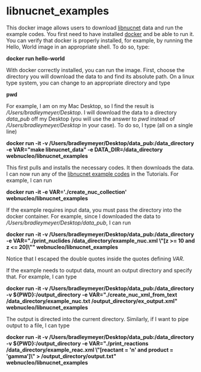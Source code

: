 # libnucnet_examples

This docker image allows users to download [libnucnet](https://sourceforge.net/projects/libnucnet/) data and run the example codes.  You first need to have installed [docker](https://runnable.com/docker/getting-started/) and be able to run it. You can verify that docker is properly installed, for example, by running the Hello, World image in an appropriate shell.  To do so, type:

**docker run hello-world**

With docker correctly installed, you can run the image. First, choose the directory you will download the data to and find its absolute path.   On a linux type system, you can change to an appropriate directory and type

**pwd**

For example, I am on my Mac Desktop, so I find the result is */Users/bradleymeyer/Desktop*.  I will download the data to a directory *data_pub* off my Desktop (you will use the answer to *pwd* instead of */Users/bradleymeyer/Desktop* in your case).  To do so, I type (all on a single line)

**docker run -it -v /Users/bradleymeyer/Desktop/data_pub:/data_directory -e VAR="make libnucnet_data" -e DATA_DIR=/data_directory webnucleo/libnucnet_examples**

This first pulls and installs the necessary codes.  It then downloads the data.  I can now run any of the [libnucnet example codes](https://sourceforge.net/p/libnucnet/home/Home/) in the Tutorials.  For example, I can run

**docker run -it -e VAR='./create_nuc_collection' webnucleo/libnucnet_examples**

If the example requires input data, you must pass the directory into the docker container.  For example, since I downloaded the data to */Users/bradleymeyer/Desktop/data_pub*, I can run

**docker run -it -v /Users/bradleymeyer/Desktop/data_pub:/data_directory -e VAR="./print_nuclides /data_directory/example_nuc.xml \\"[z >= 10 and z <= 20]\\"" webnucleo/libnucnet_examples**

Notice that I escaped the double quotes inside the quotes defining *VAR*.

If the example needs to output data, mount an output directory and specify that.  For example, I can type

**docker run -it -v /Users/bradleymeyer/Desktop/data_pub:/data_directory -v ${PWD}:/output_directory -e VAR="./create_nuc_xml_from_text /data_directory/example_nuc.txt /output_directory/ex_output.xml" webnucleo/libnucnet_examples**

The output is directed into the current directory.  Similarly, if I want to pipe output to a file, I can type

**docker run -it -v /Users/bradleymeyer/Desktop/data_pub:/data_directory -v ${PWD}:/output_directory -e VAR="./print_reactions /data_directory/example_reac.xml \\"[reactant = 'n'  and product = 'gamma']\\" > /output_directory/output.txt" webnucleo/libnucnet_examples**

